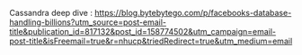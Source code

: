 

Cassandra deep dive : https://blog.bytebytego.com/p/facebooks-database-handling-billions?utm_source=post-email-title&publication_id=817132&post_id=158774502&utm_campaign=email-post-title&isFreemail=true&r=nhucp&triedRedirect=true&utm_medium=email

